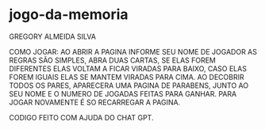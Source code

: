 # jogo-da-memoria
GREGORY ALMEIDA SILVA

COMO JOGAR:
AO ABRIR A PAGINA INFORME SEU NOME DE JOGADOR
AS REGRAS SÃO SIMPLES, ABRA DUAS CARTAS, SE ELAS 
FOREM DIFERENTES ELAS VOLTAM A FICAR VIRADAS PARA
BAIXO, CASO ELAS FOREM IGUAIS ELAS SE MANTEM VIRADAS 
PARA CIMA. AO DECOBRIR TODOS OS PARES, APARECERA UMA PAGINA DE PARABENS, JUNTO AO SEU NOME E O NUMERO DE JOGADAS FEITAS PARA GANHAR.
PARA JOGAR NOVAMENTE É SO RECARREGAR A PAGINA.

CODIGO FEITO COM AJUDA DO CHAT GPT.